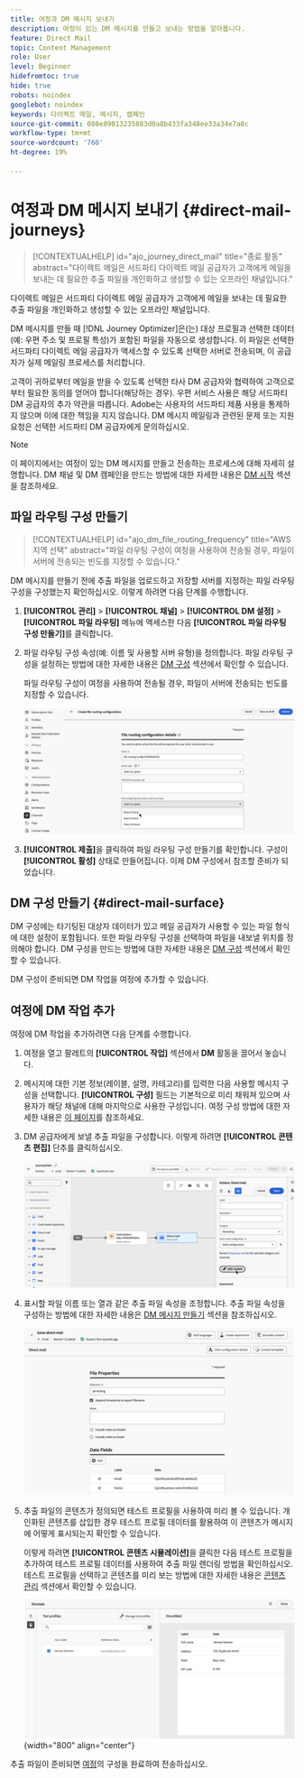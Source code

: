 ```yaml
---
title: 여정과 DM 메시지 보내기
description: 여정이 있는 DM 메시지를 만들고 보내는 방법을 알아봅니다.
feature: Direct Mail
topic: Content Management
role: User
level: Beginner
hidefromtoc: true
hide: true
robots: noindex
googlebot: noindex
keywords: 다이렉트 메일, 메시지, 캠페인
source-git-commit: 088e89013235883d0a8b433fa348ee33a34e7a8c
workflow-type: tm+mt
source-wordcount: '760'
ht-degree: 19%

---
```



# 여정과 DM 메시지 보내기 {#direct-mail-journeys}

>[!CONTEXTUALHELP]
>id="ajo_journey_direct_mail"
>title="종료 활동"
>abstract="다이렉트 메일은 서드파티 다이렉트 메일 공급자가 고객에게 메일을 보내는 데 필요한 추출 파일을 개인화하고 생성할 수 있는 오프라인 채널입니다."

다이렉트 메일은 서드파티 다이렉트 메일 공급자가 고객에게 메일을 보내는 데 필요한 추출 파일을 개인화하고 생성할 수 있는 오프라인 채널입니다.

DM 메시지를 만들 때 [!DNL Journey Optimizer]은(는) 대상 프로필과 선택한 데이터(예: 우편 주소 및 프로필 특성)가 포함된 파일을 자동으로 생성합니다. 이 파일은 선택한 서드파티 다이렉트 메일 공급자가 액세스할 수 있도록 선택한 서버로 전송되며, 이 공급자가 실제 메일링 프로세스를 처리합니다.

고객이 귀하로부터 메일을 받을 수 있도록 선택한 타사 DM 공급자와 협력하여 고객으로부터 필요한 동의를 얻어야 합니다(해당하는 경우). 우편 서비스 사용은 해당 서드파티 DM 공급자의 추가 약관을 따릅니다. Adobe는 사용자의 서드파티 제품 사용을 통제하지 않으며 이에 대한 책임을 지지 않습니다. DM 메시지 메일링과 관련된 문제 또는 지원 요청은 선택한 서드파티 DM 공급자에게 문의하십시오.

>[!NOTE]
>
>이 페이지에서는 여정이 있는 DM 메시지를 만들고 전송하는 프로세스에 대해 자세히 설명합니다. DM 채널 및 DM 캠페인을 만드는 방법에 대한 자세한 내용은 [DM 시작](../direct-mail/get-started-direct-mail.md) 섹션을 참조하세요.

## 파일 라우팅 구성 만들기

>[!CONTEXTUALHELP]
>id="ajo_dm_file_routing_frequency"
>title="AWS 지역 선택"
>abstract="파일 라우팅 구성이 여정을 사용하여 전송될 경우, 파일이 서버에 전송되는 빈도를 지정할 수 있습니다."

DM 메시지를 만들기 전에 추출 파일을 업로드하고 저장할 서버를 지정하는 파일 라우팅 구성을 구성했는지 확인하십시오. 이렇게 하려면 다음 단계를 수행합니다.

1. **[!UICONTROL 관리]** > **[!UICONTROL 채널]** > **[!UICONTROL DM 설정]** > **[!UICONTROL 파일 라우팅]** 메뉴에 액세스한 다음 **[!UICONTROL 파일 라우팅 구성 만들기]**&#x200B;를 클릭합니다.

1. 파일 라우팅 구성 속성(예: 이름 및 사용할 서버 유형)을 정의합니다. 파일 라우팅 구성을 설정하는 방법에 대한 자세한 내용은 [DM 구성](../direct-mail/direct-mail-configuration.md#file-routing-configuration) 섹션에서 확인할 수 있습니다.

   파일 라우팅 구성이 여정을 사용하여 전송될 경우, 파일이 서버에 전송되는 빈도를 지정할 수 있습니다.

   ![](assets/file-routing-journey.png)

1. **[!UICONTROL 제출]**&#x200B;을 클릭하여 파일 라우팅 구성 만들기를 확인합니다. 구성이 **[!UICONTROL 활성]** 상태로 만들어집니다. 이제 DM 구성에서 참조할 준비가 되었습니다.

## DM 구성 만들기 {#direct-mail-surface}

DM 구성에는 타기팅된 대상자 데이터가 있고 메일 공급자가 사용할 수 있는 파일 형식에 대한 설정이 포함됩니다. 또한 파일 라우팅 구성을 선택하여 파일을 내보낼 위치를 정의해야 합니다. DM 구성을 만드는 방법에 대한 자세한 내용은 [DM 구성](../direct-mail/direct-mail-configuration.md#file-routing-configuration) 섹션에서 확인할 수 있습니다.

DM 구성이 준비되면 DM 작업을 여정에 추가할 수 있습니다.

## 여정에 DM 작업 추가

여정에 DM 작업을 추가하려면 다음 단계를 수행합니다.

1. 여정을 열고 팔레트의 **[!UICONTROL 작업]** 섹션에서 **DM** 활동을 끌어서 놓습니다.

1. 메시지에 대한 기본 정보(레이블, 설명, 카테고리)를 입력한 다음 사용할 메시지 구성을 선택합니다. **[!UICONTROL 구성]** 필드는 기본적으로 미리 채워져 있으며 사용자가 해당 채널에 대해 마지막으로 사용한 구성입니다. 여정 구성 방법에 대한 자세한 내용은 [이 페이지](../building-journeys/journey-gs.md)를 참조하세요.

1. DM 공급자에게 보낼 추출 파일을 구성합니다. 이렇게 하려면 **[!UICONTROL 콘텐츠 편집]** 단추를 클릭하십시오.

   ![](assets/direct-mail-add-journey.png)

1. 표시할 파일 이름 또는 열과 같은 추출 파일 속성을 조정합니다. 추출 파일 속성을 구성하는 방법에 대한 자세한 내용은 [DM 메시지 만들기](../direct-mail/create-direct-mail.md#extraction-file) 섹션을 참조하십시오.

   ![](assets/direct-mail-journey-content.png)

1. 추출 파일의 콘텐츠가 정의되면 테스트 프로필을 사용하여 미리 볼 수 있습니다. 개인화된 콘텐츠를 삽입한 경우 테스트 프로필 데이터를 활용하여 이 콘텐츠가 메시지에 어떻게 표시되는지 확인할 수 있습니다.

   이렇게 하려면 **[!UICONTROL 콘텐츠 시뮬레이션]**&#x200B;을 클릭한 다음 테스트 프로필을 추가하여 테스트 프로필 데이터를 사용하여 추출 파일 렌더링 방법을 확인하십시오. 테스트 프로필을 선택하고 콘텐츠를 미리 보는 방법에 대한 자세한 내용은 [콘텐츠 관리](../content-management/preview-test.md) 섹션에서 확인할 수 있습니다.

   ![](assets/direct-mail-simulate.png){width="800" align="center"}

추출 파일이 준비되면 [여정](../building-journeys/journey-gs.md)의 구성을 완료하여 전송하십시오.
